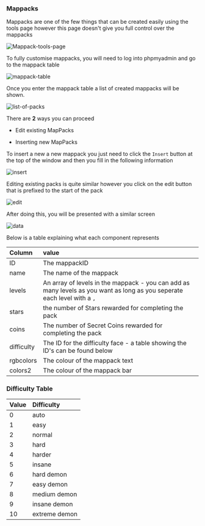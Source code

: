### Mappacks

Mappacks are one of the few things that can be created easily using the tools page however this page doesn't give you full control over the mappacks

![Mappack-tools-page](https://raw.githubusercontent.com/Wyliemaster/fh-faq/main/images/mappacks/tool.PNG)

To fully customise mappacks, you will need to log into phpmyadmin and go to the mappack table

![mappack-table](https://raw.githubusercontent.com/Wyliemaster/fh-faq/main/images/mappacks/database01.PNG)

Once you enter the mappack table a list of created mappacks will be shown.

![list-of-packs](https://raw.githubusercontent.com/Wyliemaster/fh-faq/main/images/mappacks/database02.PNG)

There are **2** ways you can proceed

- Edit existing MapPacks

- Inserting new MapPacks

To insert a new a new mappack you just need to click the `Insert` button at the top of the window and then you fill in the following information

![insert](https://raw.githubusercontent.com/Wyliemaster/fh-faq/main/images/mappacks/insert.PNG)

Editing existing packs is quite similar however you click on the edit button that is prefixed to the start of the pack

![edit](https://raw.githubusercontent.com/Wyliemaster/fh-faq/main/images/mappacks/edit.PNG)

After doing this, you will be presented with a similar screen

![data](https://raw.githubusercontent.com/Wyliemaster/fh-faq/main/images/mappacks/data.PNG)

Below is a table explaining what each component represents

| Column | value |
|:-------|:------|
| ID | The mappackID |
| name | The name of the mappack |
| levels| An array of levels in the mappack - you can add as many levels as you want as long as you seperate each level with a `,` |
| stars | the number of Stars rewarded for completing the pack  |
| coins | The number of Secret Coins rewarded for completing the pack |
| difficulty | The ID for the difficulty face - a table showing the ID's can be found below |
| rgbcolors | The colour of the mappack text |
| colors2 | The colour of the mappack bar |

### **Difficulty Table**

| Value | Difficulty |
|:------|:-----------|
| 0 |  auto | 
| 1 |  easy | 
| 2 |  normal | 
| 3 |  hard | 
| 4 |  harder | 
| 5 |  insane | 
| 6 |  hard demon | 
| 7 |  easy demon | 
| 8 |  medium demon | 
| 9 |  insane demon | 
| 10 |  extreme demon |